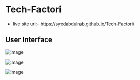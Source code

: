 # Tech-Factori

- live site url:- https://syedabdulrab.github.io/Tech-Factori/

## User Interface

![image](https://github.com/SyedAbdulrab/Tech-Factori/assets/99114574/fed7d813-b4c0-43d3-b9c2-cd69d5003948)

![image](https://github.com/SyedAbdulrab/Tech-Factori/assets/99114574/3575fcd2-2372-4884-b2fb-ab5973a9dae6)

![image](https://github.com/SyedAbdulrab/Tech-Factori/assets/99114574/5e4a273f-ac41-4b08-8c9a-48f44d819ca1)
